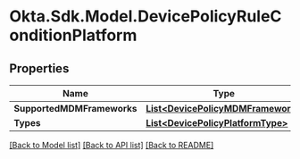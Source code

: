 # Okta.Sdk.Model.DevicePolicyRuleConditionPlatform
## Properties

Name | Type | Description | Notes
------------ | ------------- | ------------- | -------------
**SupportedMDMFrameworks** | [**List&lt;DevicePolicyMDMFramework&gt;**](DevicePolicyMDMFramework.md) |  | [optional] 
**Types** | [**List&lt;DevicePolicyPlatformType&gt;**](DevicePolicyPlatformType.md) |  | [optional] 

[[Back to Model list]](../README.md#documentation-for-models) [[Back to API list]](../README.md#documentation-for-api-endpoints) [[Back to README]](../README.md)

